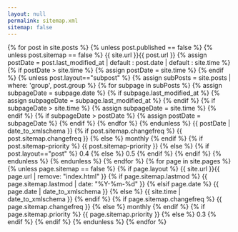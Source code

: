 ```yaml
---
layout: null
permalink: sitemap.xml
sitemap: false
---
```

<urlset xmlns="http://www.sitemaps.org/schemas/sitemap/0.9">
  {% for post in site.posts %}
    {% unless post.published == false %}
    {% unless post.sitemap == false %}
    <url>
      <loc>{{ site.url }}{{ post.url }}</loc>
	  {% assign postDate = post.last_modified_at | default : post.date | default : site.time %}
	  {% if postDate > site.time %}
	  {% assign postDate = site.time %}
	  {% endif %}
	  {% unless post.layout=="subpost" %}
		{% assign subPosts = site.posts | where: 'group', post.group %}
		{% for subpage in subPosts %}
			{% assign subpageDate = subpage.date %}
			{% if subpage.last_modified_at %}
			{% assign subpageDate = subpage.last_modified_at %}
			{% endif %}
			{% if subpageDate > site.time %}
			{% assign subpageDate = site.time %}
			{% endif %}
			{% if subpageDate > postDate %}
			{% assign postDate = subpageDate %}
			{% endif %}
		{% endfor %}
	  {% endunless %}
	  <lastmod>{{ postDate | date_to_xmlschema }}</lastmod>
      {% if post.sitemap.changefreq %}
        <changefreq>{{ post.sitemap.changefreq }}</changefreq>
      {% else %}
        <changefreq>monthly</changefreq>
      {% endif %}
      {% if post.sitemap-priority %}
        <priority>{{ post.sitemap-priority }}</priority>
      {% else %}
		{% if post.layout=="post" %}
        <priority>0.4</priority>
	    {% else %}
        <priority>0.5</priority>
        {% endif %}
      {% endif %}
    </url>
    {% endunless %}
    {% endunless %}
  {% endfor %}
  {% for page in site.pages %}
    {% unless page.sitemap == false %}
    {% if page.layout %}
    <url>
      <loc>{{ site.url }}{{ page.url | remove: "index.html" }}</loc>
      {% if page.sitemap.lastmod %}
        <lastmod>{{ page.sitemap.lastmod | date: "%Y-%m-%d" }}</lastmod>
      {% elsif page.date %}
        <lastmod>{{ page.date | date_to_xmlschema }}</lastmod>
      {% else %}
        <lastmod>{{ site.time | date_to_xmlschema }}</lastmod>
      {% endif %}
      {% if page.sitemap.changefreq %}
        <changefreq>{{ page.sitemap.changefreq }}</changefreq>
      {% else %}
        <changefreq>monthly</changefreq>
      {% endif %}
      {% if page.sitemap.priority %}
        <priority>{{ page.sitemap.priority }}</priority>
      {% else %}
        <priority>0.3</priority>
      {% endif %}
    </url>
    {% endif %}
    {% endunless %}
  {% endfor %}
</urlset>